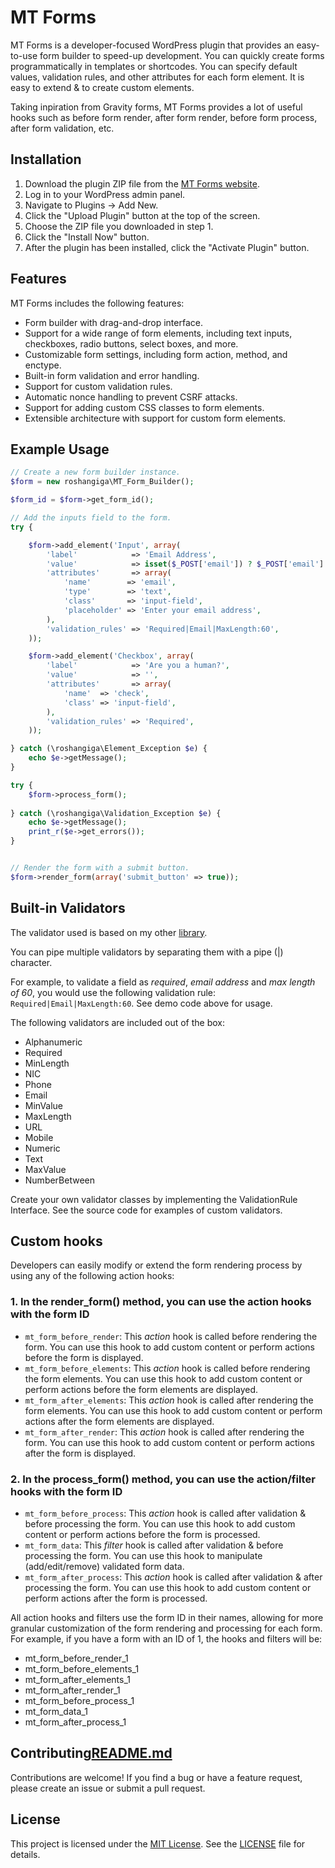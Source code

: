 # MT Forms

MT Forms is a developer-focused WordPress plugin that provides an easy-to-use form builder to speed-up development. 
You can quickly create forms programmatically in templates or shortcodes. You can specify default values, validation rules, and other attributes for each form element.
It is easy to extend & to create custom elements.

Taking inpiration from Gravity forms, MT Forms provides a lot of useful hooks such as before form render, after form render, before form process, after form validation, etc.

## Installation

1. Download the plugin ZIP file from the [MT Forms website](https://example.com/mt-forms).
2. Log in to your WordPress admin panel.
3. Navigate to Plugins → Add New.
4. Click the "Upload Plugin" button at the top of the screen.
5. Choose the ZIP file you downloaded in step 1.
6. Click the "Install Now" button.
7. After the plugin has been installed, click the "Activate Plugin" button.


## Features

MT Forms includes the following features:

- Form builder with drag-and-drop interface.
- Support for a wide range of form elements, including text inputs, checkboxes, radio buttons, select boxes, and more.
- Customizable form settings, including form action, method, and enctype.
- Built-in form validation and error handling.
- Support for custom validation rules.
- Automatic nonce handling to prevent CSRF attacks.
- Support for adding custom CSS classes to form elements.
- Extensible architecture with support for custom form elements.

## Example Usage
```php
// Create a new form builder instance.
$form = new roshangiga\MT_Form_Builder();

$form_id = $form->get_form_id();

// Add the inputs field to the form.
try {

    $form->add_element('Input', array(
        'label'            => 'Email Address',
        'value'            => isset($_POST['email']) ? $_POST['email'] : '',
        'attributes'       => array(
            'name'        => 'email',
            'type'        => 'text',
            'class'       => 'input-field',
            'placeholder' => 'Enter your email address',
        ),
        'validation_rules' => 'Required|Email|MaxLength:60',
    ));

    $form->add_element('Checkbox', array(
        'label'            => 'Are you a human?',
        'value'            => '',
        'attributes'       => array(
            'name'  => 'check',
            'class' => 'input-field',
        ),
        'validation_rules' => 'Required',
    ));

} catch (\roshangiga\Element_Exception $e) {
    echo $e->getMessage();
}

try {
    $form->process_form();
    
} catch (\roshangiga\Validation_Exception $e) {
    echo $e->getMessage();
    print_r($e->get_errors());
}


// Render the form with a submit button.
$form->render_form(array('submit_button' => true));
```
## Built-in Validators
The validator used is based on my other [library](https://github.com/roshangiga/ValidatorPHP).

You can pipe multiple validators by separating them with a pipe (|) character. 

For example, to validate a field as _required_, _email address_ and _max length of 60_, you would use the following validation rule:
```Required|Email|MaxLength:60```. See demo code above for usage.


The following validators are included out of the box:

- Alphanumeric
- Required
- MinLength
- NIC
- Phone
- Email
- MinValue
- MaxLength
- URL
- Mobile
- Numeric
- Text
- MaxValue
- NumberBetween

Create your own validator classes by implementing the ValidationRule Interface. See the source code for examples of custom validators.

## Custom hooks
Developers can easily modify or extend the form rendering process by using any of the following action hooks:

### 1. In the render_form() method, you can use the action hooks with the form ID

* `mt_form_before_render`: This _action_ hook is called before rendering the form. You can use this hook to add custom content or perform actions before the form is displayed.
* `mt_form_before_elements`: This _action_ hook is called before rendering the form elements. You can use this hook to add custom content or perform actions before the form elements are displayed.
* `mt_form_after_elements`: This _action_ hook is called after rendering the form elements. You can use this hook to add custom content or perform actions after the form elements are displayed.
* `mt_form_after_render`: This _action_ hook is called after rendering the form. You can use this hook to add custom content or perform actions after the form is displayed.

### 2. In the process_form() method, you can use the action/filter hooks with the form ID
* `mt_form_before_process`: This _action_ hook is called after validation & before processing the form. You can use this hook to add custom content or perform actions before the form is processed.
* `mt_form_data`: This _filter_ hook is called after validation & before processing the form. You can use this hook to manipulate (add/edit/remove) validated form data.
* `mt_form_after_process`: This _action_ hook is called after validation & after processing the form. You can use this hook to add custom content or perform actions after the form is processed.

All action hooks and filters use the form ID in their names, allowing for more granular customization of the form rendering and processing for each form.
For example, if you have a form with an ID of 1, the hooks and filters will be:

* mt_form_before_render_1
* mt_form_before_elements_1
* mt_form_after_elements_1
* mt_form_after_render_1
* mt_form_before_process_1
* mt_form_data_1
* mt_form_after_process_1

## Contributing[README.md](..%2F..%2F..%2F..%2FMT-forms%2FREADME.md)

Contributions are welcome! If you find a bug or have a feature request, please create an issue or submit a pull request.

## License 

This project is licensed under the [MIT License](https://opensource.org/licenses/MIT). See the [LICENSE](LICENSE) file for details.
